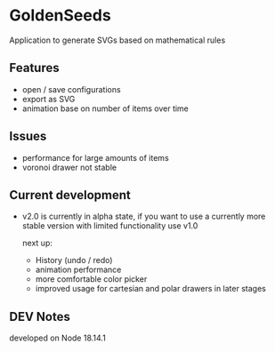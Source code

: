 # GoldenSeeds
Application to generate SVGs based on mathematical rules

## Features
- open / save configurations
- export as SVG
- animation base on number of items over time

## Issues
- performance for large amounts of items
- voronoi drawer not stable

## Current development
- v2.0 is currently in alpha state, if you want to use a currently more stable version with limited functionality use v1.0

  next up:
  - History (undo / redo)
  - animation performance
  - more comfortable color picker
  - improved usage for cartesian and polar drawers in later stages

## DEV Notes
developed on Node 18.14.1
